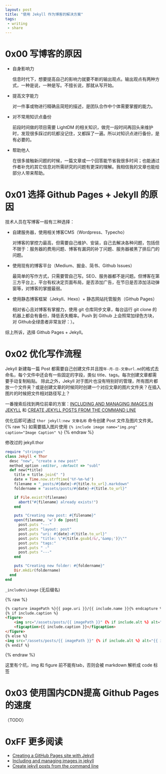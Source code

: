 ```yaml
---
layout: post
title: "使用 Jekyll 作为博客的解决方案"
tags:
 - writing
 - share
---
```


# 0x00 写博客的原因
+ 自身影响力
  
    信息时代下，想要提高自己的影响力就要不断的输出观点。输出观点有两种方式，一种是说，一种是写。不擅长说，那就从写开始。
  
+ 提高文字能力
  
    对一件事或物进行精确且简短的描述，是团队合作中个体需要掌握的能力。
  
+ 对不常用知识点备份
  
    前段时间做的项目需要 LightDM 的相关知识，做完一段时间再回头来维护时，发现很多踩过的坑都没记住，又都踩了一遍。所以对知识点进行备份，是有必要的。
  
+ 帮助他人
  
    在很多接触新问题的时候，一篇文章或一个回答能节省我很多时间；也能通过作者补充的其它信息对所需研究的问题有更深的理解。我相信我的文章也能给部分人带来帮助。


# 0x01 选择 Github Pages + Jekyll 的原因
技术人员在写博客一般有三种选择：
+ 自建服务器，使用相关博客CMS（Wordpress、Typecho）
  
    对博客的掌控力最高，但需要自己维护、安装，自己去解决各种问题，包括但不限于：服务器的费用问题、博客有漏洞的补丁问题、服务器被黑了排后门的问题。
  
+ 使用现有的博客平台（Medium、掘金、简书、Github Issues）
  
    最简单的写作方式，只需要管自己写。SEO、服务器都不是问题。但博客在第三方平台上，平台有权决定页面布局，是否添加广告，在节日是否添加活动弹窗等，对博客的掌握最弱。
  
+ 使用静态博客框架（Jekyll、Hexo）+ 静态网站托管服务（Github Pages）
  
    相对省心且对博客有掌握力，使用 git 仓库同步文章，每台运行 git clone 的机器上都会有备份，降低丢失概率。Push 到 Github 上会照常加绿色方块，对 Github全绿患者非常友好：）。

综上所诉，选择 Github Pages + Jekyll。

# 0x02 优化写作流程 
Jekyll 新建每一篇 Post 都需要自己创建文件并且按`年-月-日-文章url.md`的格式去命名，每个文件中还会有一些固定的字段，类似 title、tags。每次创建文章都需要手动复制粘贴。
除此之外，Jekyll 对于图片也没有特别好的管理，所有图片都放一个文件夹？或是创建文章的时候同时创建一个对应文章的图片文件夹？在插入图片的时候把文件相对路径写上？
    
一番搜索后找到两位前辈的方案：[INCLUDING AND MANAGING IMAGES IN JEKYLL](https://eduardoboucas.com/blog/2014/12/07/including-and-managing-images-in-jekyll.html) 和 [CREATE JEKYLL POSTS FROM THE COMMAND LINE](https://gist.github.com/ichadhr/0b4e35174c7e90c0b31b)

优化后即可通过 `thor jekyll:new 文章名称` 命令创建 Post 文件及图片文件夹。
{% raw %}
如需要插入图片使用 `{% include image name="img.png" caption="Image Caption" %}`
{% endraw %}

修改过的 jekyll.thor
```ruby
require "stringex"
class Jekyll < Thor
  desc "new", "create a new post"
  method_option :editor, :default => "subl"
  def new(*title)
    title = title.join(" ")
    date = Time.now.strftime('%Y-%m-%d')
    filename = "_posts/#{date}-#{title.to_url}.markdown"
    foldername = "assets/posts/#{date}-#{title.to_url}"

    if File.exist?(filename)
      abort("#{filename} already exists!")
    end

    puts "Creating new post: #{filename}"
    open(filename, 'w') do |post|
      post.puts "---"
      post.puts "layout: post"
      post.puts "uri: #{date}-#{title.to_url}"
      post.puts "title: \"#{title.gsub(/&/,'&amp;')}\""
      post.puts "tags:"
      post.puts " -"
      post.puts "---"
    end

    puts "Creating new folder: #{foldername}"
    Dir.mkdir(foldername)
  end
end
```

`_includes\image` (无后缀名)

{% raw %}
```html
{% capture imagePath %}{{ page.uri }}/{{ include.name }}{% endcapture %}
{% if include.caption %}
<figure>
    <img src="/assets/posts/{{ imagePath }}" {% if include.alt %} alt="{{ include.alt }}" {% endif %} {% if include.width %} width="{{ include.width }}" {% endif %}/>
    <figcaption>{{ include.caption }}</figcaption>
</figure>
{% else %}
<img src="/assets/posts/{{ imagePath }}" {% if include.alt %} alt="{{ include.alt }}" {% endif %} {% if include.width %} width="{{ include.width }}" {% endif %}/>
{% endif %}
```
{% endraw %}

这里有个坑，img 和 figure 前不能有tab，否则会被 markdown 解析成 code 标签
# 0x03 使用国内CDN提高 Github Pages 的速度
（TODO）

# 0xFF 更多阅读
+ [Creating a GitHub Pages site with Jekyll](https://docs.github.com/en/pages/setting-up-a-github-pages-site-with-jekyll/creating-a-github-pages-site-with-jekyll)
+ [Including and managing images in jekyll](https://eduardoboucas.com/blog/2014/12/07/including-and-managing-images-in-jekyll.html)
+ [Create jekyll posts from the command line](https://gist.github.com/ichadhr/0b4e35174c7e90c0b31b)